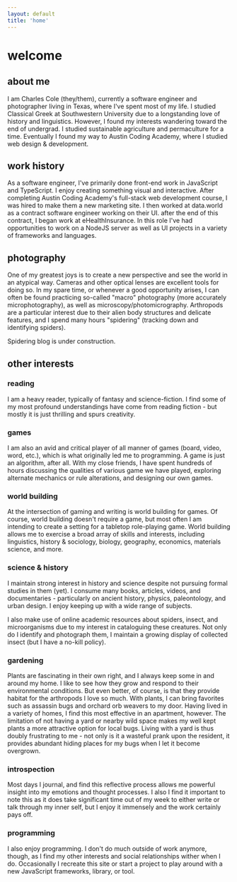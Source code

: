 ```yaml
---
layout: default
title: 'home'
---
```


# welcome

## about me

I am Charles Cole (they/them), currently a software engineer and photographer
living in Texas, where I've spent most of my life. I studied Classical Greek at
Southwestern University due to a longstanding love of history and linguistics.
However, I found my interests wandering toward the end of undergrad. I studied
sustainable agriculture and permaculture for a time. Eventually I found my way
to Austin Coding Academy, where I studied web design & development.

## work history

As a software engineer, I've primarily done front-end work in JavaScript and
TypeScript. I enjoy creating something visual and interactive. After completing
Austin Coding Academy's full-stack web development course, I was hired to make
them a new marketing site. I then worked at data.world as a contract software
engineer working on their UI. after the end of this contract, I began work at
eHealthInsurance. In this role I've had opportunities to work on a NodeJS server
as well as UI projects in a variety of frameworks and languages.

## photography

One of my greatest joys is to create a new perspective and see the world in an
atypical way. Cameras and other optical lenses are excellent tools for doing so.
In my spare time, or whenever a good opportunity arises, I can often be found
practicing so-called "macro" photography (more accurately microphotography), as
well as microscopy/photomicrography. Arthropods are a particular interest due to
their alien body structures and delicate features, and I spend many hours
"spidering" (tracking down and identifying spiders).

Spidering blog is under construction.

## other interests

### reading

I am a heavy reader, typically of fantasy and science-fiction. I find some of my
most profound understandings have come from reading fiction - but mostly it is
just thrilling and spurs creativity.

### games

I am also an avid and critical player of all manner of games (board, video,
word, etc.), which is what originally led me to programming. A game is just an
algorithm, after all. With my close friends, I have spent hundreds of hours
discussing the qualities of various game we have played, exploring alternate
mechanics or rule alterations, and designing our own games.

### world building

At the intersection of gaming and writing is world building for games. Of
course, world building doesn't require a game, but most often I am intending to
create a setting for a tabletop role-playing game. World building allows me to
exercise a broad array of skills and interests, including linguistics, history &
sociology, biology, geography, economics, materials science, and more.

### science & history

I maintain strong interest in history and science despite not pursuing formal
studies in them (yet). I consume many books, articles, videos, and
documentaries - particularly on ancient history, physics, paleontology, and
urban design. I enjoy keeping up with a wide range of subjects.

I also make use of online academic resources about spiders, insect, and
microorganisms due to my interest in cataloguing these creatures. Not only do I
identify and photograph them, I maintain a growing display of collected insect
(but I have a no-kill policy).

### gardening

Plants are fascinating in their own right, and I always keep some in and around
my home. I like to see how they grow and respond to their environmental
conditions. But even better, of course, is that they provide habitat for the
arthropods I love so much. With plants, I can bring favorites such as assassin
bugs and orchard orb weavers to my door. Having lived in a variety of homes, I
find this most effective in an apartment, however. The limitation of not having
a yard or nearby wild space makes my well kept plants a more attractive option
for local bugs. Living with a yard is thus doubly frustrating to me - not only
is it a wasteful prank upon the resident, it provides abundant hiding places for
my bugs when I let it become overgrown.

### introspection

Most days I journal, and find this reflective process allows me powerful insight
into my emotions and thought processes. I also I find it important to note this
as it does take significant time out of my week to either write or talk through
my inner self, but I enjoy it immensely and the work certainly pays off.

### programming

I also enjoy programming. I don't do much outside of work anymore, though, as I
find my other interests and social relationships wither when I do. Occasionally
I recreate this site or start a project to play around with a new JavaScript
frameworks, library, or tool.
